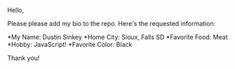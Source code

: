 Hello,

Please please add my bio to the repo. Here's the requested information:

*My Name: Dustin Sinkey
*Home City: Sioux, Falls SD
*Favorite Food: Meat
*Hobby: JavaScript!
*Favorite Color: Black

Thank you!
